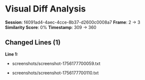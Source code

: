 # Visual Diff Analysis

**Session**: f4091ad4-4aec-4cce-8b37-d2600c0008a7
**Frame**: 2 -> 3
**Similarity Score**: 0%
**Timestamp**: 309 -> 360

## Changed Lines (1)

**Line 1:**
- screenshots/screenshot-1756177700059.txt
+ screenshots/screenshot-1756177700110.txt

